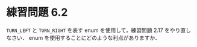 # 練習問題 6.2
`TURN_LEFT` と `TURN_RIGHT` を表す enum を使用して，練習問題 2.17 をやり直しなさい．
enum を使用することにどのような利点がありますか．

